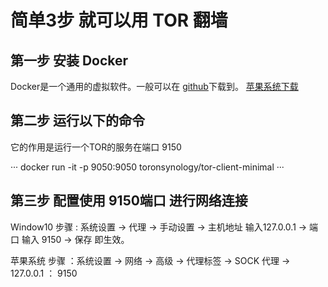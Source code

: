 # 简单3步 就可以用 TOR 翻墙

## 第一步 安装 Docker

Docker是一个通用的虚拟软件。一般可以在 [github](https://download.docker.com/win/stable/Docker%20for%20Windows%20Installer.exe)下载到。  [苹果系统下载](https://download.docker.com/mac/stable/Docker.dmg)

## 第二步 运行以下的命令
它的作用是运行一个TOR的服务在端口 9150

···
docker run -it -p 9050:9050 toronsynology/tor-client-minimal
···

## 第三步 配置使用 9150端口 进行网络连接

Window10 步骤 : 系统设置 -> 代理 -> 手动设置 -> 主机地址 输入127.0.0.1 -> 端口 输入 9150 -> 保存 即生效。

苹果系统 步骤 ：系统设置 -> 网络 -> 高级 -> 代理标签 -> SOCK 代理 -> 127.0.0.1 ： 9150

